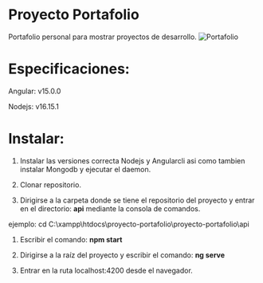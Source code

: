 # Proyecto Portafolio
Portafolio personal para mostrar proyectos de desarrollo.
![Portafolio](https://github.com/Danielbn64/Proyecto-Portafolio-03-04-2023/assets/98886911/d019c738-f590-4f85-875b-a98fe3fa3c0f)

# Especificaciones:
Angular: v15.0.0

Nodejs: v16.15.1

# Instalar:
1. Instalar las versiones correcta Nodejs y Angularcli asi como tambien instalar Mongodb y ejecutar el daemon.
  
1. Clonar repositorio.

1. Dirigirse a la carpeta donde se tiene el repositorio del proyecto y entrar en el directorio: **api** mediante la consola de comandos.

ejemplo: cd C:\xampp\htdocs\proyecto-portafolio\proyecto-portafolio\api

1. Escribir el comando: **npm start**

1. Dirigirse a la raíz del proyecto y escribir el comando: **ng serve**

1. Entrar en la ruta localhost:4200 desde el navegador.




